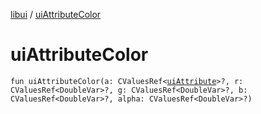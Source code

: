 [libui](README.md) / [uiAttributeColor](ui-attribute-color.md)

# uiAttributeColor

`fun uiAttributeColor(a: CValuesRef<`[`uiAttribute`](ui-attribute.md)`>?, r: CValuesRef<DoubleVar>?, g: CValuesRef<DoubleVar>?, b: CValuesRef<DoubleVar>?, alpha: CValuesRef<DoubleVar>?)`